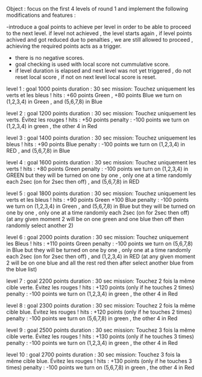 Object : focus on the first 4 levels of round 1 and implement the following modifications and features :


-introduce a goal points to achieve per level in order to be able to proceed to the next level.
if level not achieved , the level starts again , if level points achived and got reduced due to penalties , we are still allowed to proceed , achieving the required points acts as a trigger.
- there is no negative scores.
- goal checking is used with local score not cummulative score.
- if level duration is elapsed and next level was not yet triggered , do not reset local score , if not on next level local score is reset.



level 1 : 
goal 1000 points
duration : 30 sec
mission: Touchez uniquement les verts et les bleus !
hits : +60 points Green , +80 points Blue
we turn on (1,2,3,4) in Green , and (5,6,7,8) in Blue


level 2 : 
goal 1200 points 
duration : 30 sec
mission: Touchez uniquement les verts. Évitez les rouges !
hits : +50 points
penalty : -100 points
we turn on (1,2,3,4) in green , the other 4 in Red



level 3 : 
goal 1400 points
duration : 30 sec
mission: Touchez uniquement les bleus !
hits : +90 points Blue
penalty : -100 points
we turn on (1,2,3,4) in RED , and (5,6,7,8) in Blue

level 4 : 
goal 1600 points
duration : 30 sec
mission: Touchez uniquement les verts !
hits : +80 points Green
penalty : -100 points
we turn on (1,2,3,4) in GREEN but they will be turned on one by one , only one at a time randomly each 2sec (on for 2sec then off) , and (5,6,7,8) in RED 

level 5 : 
goal 1800 points
duration : 30 sec
mission: Touchez uniquement les verts et les bleus !
hits : +90 points Green +100 Blue
penalty : -100 points
we turn on (1,2,3,4) in Green , and (5,6,7,8) in Blue but they will be turned on one by one , only one at a time randomly each 2sec (on for 2sec then off) (at any given moment 2 will be on one green and one blue then off then randomly select another 2)


level 6 : 
goal 2000 points
duration : 30 sec
mission: Touchez uniquement les Bleus !
hits : +110 points Green
penalty : -100 points
we turn on (5,6,7,8) in Blue but they will be turned on one by one , only one at a time randomly each 2sec (on for 2sec then off) , and (1,2,3,4) in RED (at any given moment 2 will be on one blue and all the rest red then after select another blue from the blue list)


level 7 : 
goal 2200 points 
duration : 30 sec
mission: Touchez 2 fois la même cible verte. Évitez les rouges !
hits : +120 points (only if he touches 2 times)
penalty : -100 points
we turn on (1,2,3,4) in green , the other 4 in Red

level 8 : 
goal 2300 points 
duration : 30 sec
mission: Touchez 2 fois la même cible blue. Évitez les rouges !
hits : +120 points (only if he touches 2 times)
penalty : -100 points
we turn on (5,6,7,8) in green , the other 4 in Red

level 9 : 
goal 2500 points 
duration : 30 sec
mission: Touchez 3 fois la même cible verte. Évitez les rouges !
hits : +130 points (only if he touches 3 times)
penalty : -100 points
we turn on (1,2,3,4) in green , the other 4 in Red

level 10 : 
goal 2700 points 
duration : 30 sec
mission: Touchez 3 fois la même cible blue. Évitez les rouges !
hits : +130 points (only if he touches 3 times)
penalty : -100 points
we turn on (5,6,7,8) in green , the other 4 in Red















